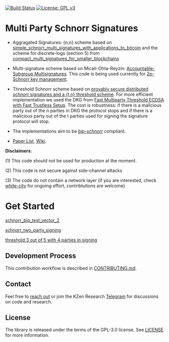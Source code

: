 [![Build Status](https://travis-ci.com/KZen-networks/multi-party-schnorr.svg?branch=master)](https://travis-ci.com/KZen-networks/multi-party-schnorr)
[![License: GPL v3](https://img.shields.io/badge/License-GPL%20v3-blue.svg)](https://www.gnu.org/licenses/gpl-3.0)

Multi Party Schnorr Signatures
=====================================
* Aggragated Signatures:  {n,n} scheme based on [simple_schnorr_multi_signatures_with_applications_to_bitcoin](https://github.com/KZen-networks/multi-party-schnorr/blob/master/papers/simple_schnorr_multi_signatures_with_applications_to_bitcoin.pdf) and the scheme for discrete-logs (section 5) from [compact_multi_signatures_for_smaller_blockchains](https://github.com/KZen-networks/multi-party-schnorr/blob/master/papers/compact_multi_signatures_for_smaller_blockchains.pdf) 
* Multi-signature scheme based on Micali-Ohta-Reyzin: [Accountable-Subgroup Multisignatures](https://github.com/KZen-networks/multi-party-schnorr/blob/master/papers/accountable_subgroups_multisignatures.pdf). This code is being used currently for [2p-Schnorr key management](https://github.com/KZen-networks/kms-secp256k1 ).
* Threshold Schnorr scheme based on [provably secure distributed schnorr signatures and a {t,n} threshold scheme](https://github.com/KZen-networks/multi-party-schnorr/blob/master/papers/provably_secure_distributed_schnorr_signatures_and_a_threshold_scheme.pdf). For more efficient implementation we used the DKG from [Fast Multiparty Threshold ECDSA with Fast Trustless Setup](http://stevengoldfeder.com/papers/GG18.pdf). The cost is robustness: if there is a malicious party out of the n parties in DKG the protocol stops and if there is a malicious party out of the t parties used for signing the signature protocol will stop.
* The implementations aim to be [_bip-schnorr_](https://github.com/sipa/bips/blob/bip-schnorr/bip-schnorr.mediawiki) compliant.

* [Paper List](https://github.com/KZen-networks/multi-party-schnorr/tree/master/papers), [Wiki](https://github.com/KZen-networks/multisig-schnorr/wiki).

**Disclaimers**: 

(1) This code should not be used for production at the moment.

(2) This code is not secure against side-channel attacks

(3) The code do not contain a network layer (if you are interested, check [white-city](https://github.com/KZen-networks/white-city) for ongoing effort, contribtutions are welcome)


Get Started
=====================================

[schnorr_bip_test_vector_2](https://github.com/KZen-networks/multi-party-schnorr/blob/master/src/protocols/aggsig/test.rs#L137)

[schnorr_two_party_signing](https://github.com/KZen-networks/multi-party-schnorr/blob/master/src/protocols/aggsig/test.rs#L26)

[threshold 3 out of 5 with 4 parties in signing](https://github.com/KZen-networks/multi-party-schnorr/blob/master/src/protocols/thresholdsig/test.rs#L61)

Development Process
-------------------
This contribution workflow is described in [CONTRIBUTING.md](CONTRIBUTING.md).

Contact
-------------------
Feel free to [reach out](mailto:github@kzencorp.com) or join the KZen Research [Telegram]( https://t.me/kzen_research) for discussions on code and research.

License
-------
The library is released under the terms of the GPL-3.0 license. See [LICENSE](LICENSE) for more information.
